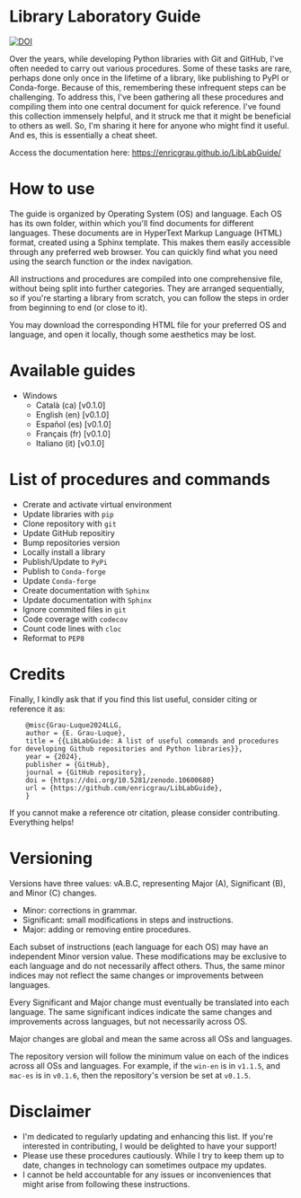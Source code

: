 # Library Laboratory Guide

[![DOI](https://zenodo.org/badge/DOI/10.5281/zenodo.10600680.svg)](https://doi.org/10.5281/zenodo.10600680)

Over the years, while developing Python libraries with Git and GitHub, I've often needed to carry out various procedures. Some of these tasks are rare, perhaps done only once in the lifetime of a library, like publishing to PyPI or Conda-forge. Because of this, remembering these infrequent steps can be challenging. To address this, I've been gathering all these procedures and compiling them into one central document for quick reference. I've found this collection immensely helpful, and it struck me that it might be beneficial to others as well. So, I'm sharing it here for anyone who might find it useful. And es, this is essentially a cheat sheet.

Access the documentation here: https://enricgrau.github.io/LibLabGuide/

# How to use

The guide is organized by Operating System (OS) and language. Each OS has its own folder, within which you'll find documents for different languages. These documents are in HyperText Markup Language (HTML) format, created using a Sphinx template. This makes them easily accessible through any preferred web browser. You can quickly find what you need using the search function or the index navigation.

All instructions and procedures are compiled into one comprehensive file, without being split into further categories. They are arranged sequentially, so if you're starting a library from scratch, you can follow the steps in order from beginning to end (or close to it).

You may download the corresponding HTML file for your preferred OS and language, and open it locally, though some aesthetics may be lost.


# Available guides

- Windows
    - Català (ca) [v0.1.0]
    - English (en) [v0.1.0]
    - Español (es) [v0.1.0]
    - Français (fr) [v0.1.0]
    - Italiano (it) [v0.1.0]

 

# List of procedures and commands

- Crerate and activate virtual environment
- Update libraries with `pip`
- Clone repository with `git`
- Update GitHub repositiry
- Bump repositories version
- Locally install a library
- Publish/Update to `PyPi`
- Publish to ``Conda-forge``
- Update ``Conda-forge``
- Create documentation with ``Sphinx``
- Update documentation with ``Sphinx``
- Ignore commited files in ``git``
- Code coverage with ``codecov``
- Count code lines with `cloc`
- Reformat to ``PEP8``


# Credits

Finally, I kindly ask that if you find this list useful, consider citing or reference it as:

        @misc{Grau-Luque2024LLG,
        author = {E. Grau-Luque},
        title = {{LibLabGuide: A list of useful commands and procedures for developing Github repositories and Python libraries}},
        year = {2024},
        publisher = {GitHub},
        journal = {GitHub repository},
        doi = {https://doi.org/10.5281/zenodo.10600680}
        url = {https://github.com/enricgrau/LibLabGuide},
        }

If you cannot make a reference otr citation, please consider contributing. Everything helps!


# Versioning

Versions have three values: vA.B.C, representing Major (A), Significant (B), and Minor (C) changes.

- Minor: corrections in grammar.
- Significant: small modifications in steps and instructions.
- Major: adding or removing entire procedures.

Each subset of instructions (each language for each OS) may have an independent Minor version value. These modifications may be exclusive to each language and do not necessarily affect others. Thus, the same minor indices may not reflect the same changes or improvements between languages.

Every Significant and Major change must eventually be translated into each language. The same significant indices indicate the same changes and improvements across languages, but not necessarily across OS.

Major changes are global and mean the same across all OSs and languages.

The repository version will follow the minimum value on each of the indices across all OSs and languages. For example, if the ``win-en`` is in ``v1.1.5``, and ``mac-es`` is in ``v0.1.6``, then the repository's version be set at ``v0.1.5``.

# Disclaimer

- I'm dedicated to regularly updating and enhancing this list. If you're interested in contributing, I would be delighted to have your support!
- Please use these procedures cautiously. While I try to keep them up to date, changes in technology can sometimes outpace my updates.
- I cannot be held accountable for any issues or inconveniences that might arise from following these instructions.